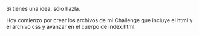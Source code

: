 Si tienes una idea, sólo hazla.

Hoy comienzo por crear los archivos de mi Challenge que incluye el html y el archivo css y avanzar en el cuerpo de index.html.
